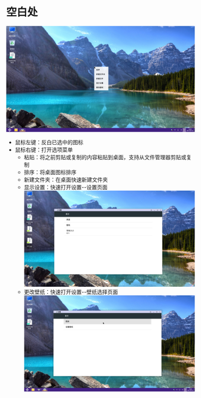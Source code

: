 # 空白处
![](../pic/zhuomian/desktopBlank1.png)
- 鼠标左键：反白已选中的图标
- 鼠标右键：打开选项菜单
    - 粘贴：将之前剪贴或复制的内容粘贴到桌面，支持从文件管理器剪贴或复制
    - 排序：将桌面图标排序
    - 新建文件夹：在桌面快速新建文件夹
    - 显示设置：快速打开设置--设置页面
    ![](../pic/zhuomian/desktopDisplay1.png)
    - 更改壁纸：快速打开设置--壁纸选择页面
    ![](../pic/zhuomian/wallpaper2.png)
